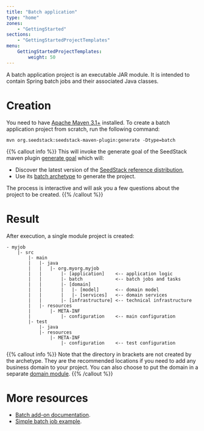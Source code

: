 ```yaml
---
title: "Batch application"
type: "home"
zones:
    - "GettingStarted"
sections:
    - "GettingStartedProjectTemplates"
menu:
    GettingStartedProjectTemplates:
        weight: 50
---
```


A batch application project is an executable JAR module. It is intended to contain Spring batch jobs and their associated
Java classes.

# Creation

You need to have [Apache Maven 3.1+](https://maven.apache.org/) installed. 
To create a batch application project from scratch, run the following command:

```plain
mvn org.seedstack:seedstack-maven-plugin:generate -Dtype=batch
```
    
{{% callout info %}}
This will invoke the generate goal of the SeedStack maven plugin [generate goal](/docs/seed/maven-plugin/generate/) which will:

* Discover the latest version of the [SeedStack reference distribution](/getting-started/distribution),
* Use its [batch archetype](http://search.maven.org/#search%7Cga%7C1%7Cg%3A%22org.seedstack%22%20a%3A%22batch-archetype%22) to generate the project.

The process is interactive and will ask you a few questions about the project to be created.
{{% /callout %}}

# Result

After execution, a single module project is created:

```plain
- myjob
    |- src
        |- main
        |   |- java
        |   |   |- org.myorg.myjob
        |   |       |- [application]    <-- application logic
        |   |       |- batch            <-- batch jobs and tasks
        |   |       |- [domain]
        |   |       |   |- [model]      <-- domain model
        |   |       |   |- [services]   <-- domain services
        |   |       |- [infrastructure] <-- technical infrastructure
        |   |- resources
        |       |- META-INF
        |           |- configuration    <-- main configuration
        |- test
            |- java
            |- resources
                |- META-INF
                    |- configuration    <-- test configuration
```

{{% callout info %}}
Note that the directory in brackets are not created by the archetype. They are the recommended locations if you need
to add any business domain to your project. You can also choose to put the domain in a separate [domain module](../domain).
{{% /callout %}}

# More resources

* [Batch add-on documentation](/addons/spring-bridge/batch/).
* [Simple batch job example](https://github.com/seedstack/samples/tree/master/batch).